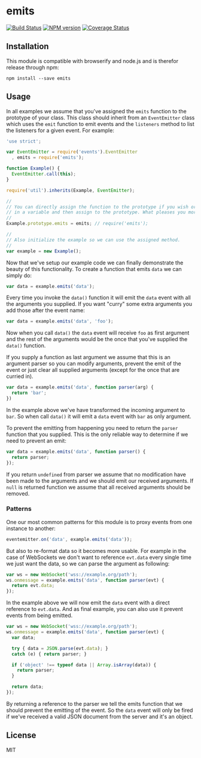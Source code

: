 # emits

[![Build Status](https://travis-ci.org/primus/emits.svg?branch=master)](https://travis-ci.org/primus/emits)
[![NPM version](https://badge.fury.io/js/emits.svg)](http://badge.fury.io/js/emits)
[![Coverage Status](https://img.shields.io/coveralls/primus/emits.svg)](https://coveralls.io/r/primus/emits?branch=master)

## Installation

This module is compatible with browserify and node.js and is therefor release
through npm:

```
npm install --save emits
```

## Usage

In all examples we assume that you've assigned the `emits` function to the
prototype of your class. This class should inherit from an `EventEmitter` class
which uses the `emit` function to emit events and the `listeners` method to list
the listeners for a given event. For example:

```js
'use strict';

var EventEmitter = require('events').EventEmitter
  , emits = require('emits');

function Example() {
  EventEmitter.call(this);
}

require('util').inherits(Example, EventEmitter);

//
// You can directly assign the function to the prototype if you wish or store it
// in a variable and then assign to the prototype. What pleases you more.
//
Example.prototype.emits = emits; // require('emits');

//
// Also initialize the example so we can use the assigned method.
//
var example = new Example();
```

Now that we've setup our example code we can finally demonstrate the beauty of
this functionality. To create a function that emits `data` we can simply do:

```js
var data = example.emits('data');
```

Every time you invoke the `data()` function it will emit the `data` event with
all the arguments you supplied. If you want "curry" some extra arguments you add
those after the event name:

```js
var data = example.emits('data', 'foo');
```

Now when you call `data()` the `data` event will receive `foo` as first argument
and the rest of the arguments would be the once that you've supplied the
`data()` function.

If you supply a function as last argument we assume that this is an argument
parser so you can modify arguments, prevent the emit of the event or just clear
all supplied arguments (except for the once that are curried in).

```js
var data = example.emits('data', function parser(arg) {
  return 'bar';
})
```

In the example above we've have transformed the incoming argument to `bar`. So
when call `data()` it will emit a `data` event with `bar` as only argument.

To prevent the emitting from happening you need to return the `parser` function
that you supplied. This is the only reliable way to determine if we need to
prevent an emit:

```js
var data = example.emits('data', function parser() {
  return parser;
});
```

If you return `undefined` from parser we assume that no modification have been
made to the arguments and we should emit our received arguments. If `null` is
returned function we assume that all received arguments should be removed.

### Patterns

One our most common patterns for this module is to proxy events from one
instance to another:

```js
eventemitter.on('data', example.emits('data'));
```

But also to re-format data so it becomes more usable. For example in the case of
WebSockets we don't want to reference `evt.data` every single time we just want
the data, so we can parse the argument as following:

```js
var ws = new WebSocket('wss://example.org/path');
ws.onmessage = example.emits('data', function parser(evt) {
  return evt.data;
});
```

In the example above we will now emit the `data` event with a direct reference
to `evt.data`. And as final example, you can also use it prevent events from
being emitted.

```js
var ws = new WebSocket('wss://example.org/path');
ws.onmessage = example.emits('data', function parser(evt) {
  var data;

  try { data = JSON.parse(evt.data); }
  catch (e) { return parser; }

  if ('object' !== typeof data || Array.isArray(data)) {
    return parser;
  }

  return data;
});
```

By returning a reference to the parser we tell the emits function that we should
prevent the emitting of the event. So the `data` event will only be fired if
we've received a valid JSON document from the server and it's an object.

## License

MIT
